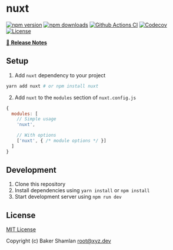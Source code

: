 # nuxt

[![npm version][npm-version-src]][npm-version-href]
[![npm downloads][npm-downloads-src]][npm-downloads-href]
[![Github Actions CI][github-actions-ci-src]][github-actions-ci-href]
[![Codecov][codecov-src]][codecov-href]
[![License][license-src]][license-href]

> 

[📖 **Release Notes**](./CHANGELOG.md)

## Setup

1. Add `nuxt` dependency to your project

```bash
yarn add nuxt # or npm install nuxt
```

2. Add `nuxt` to the `modules` section of `nuxt.config.js`

```js
{
  modules: [
    // Simple usage
    'nuxt',

    // With options
    ['nuxt', { /* module options */ }]
  ]
}
```

## Development

1. Clone this repository
2. Install dependencies using `yarn install` or `npm install`
3. Start development server using `npm run dev`

## License

[MIT License](./LICENSE)

Copyright (c) Baker Shamlan <root@xyz.dev>

<!-- Badges -->
[npm-version-src]: https://img.shields.io/npm/v/nuxt/latest.svg
[npm-version-href]: https://npmjs.com/package/nuxt

[npm-downloads-src]: https://img.shields.io/npm/dt/nuxt.svg
[npm-downloads-href]: https://npmjs.com/package/nuxt

[github-actions-ci-src]: https://github.com/xyzrepo/nuxt-setup/workflows/ci/badge.svg
[github-actions-ci-href]: https://github.com/xyzrepo/nuxt-setup/actions?query=workflow%3Aci

[codecov-src]: https://img.shields.io/codecov/c/github/xyzrepo/nuxt-setup.svg
[codecov-href]: https://codecov.io/gh/xyzrepo/nuxt-setup

[license-src]: https://img.shields.io/npm/l/nuxt.svg
[license-href]: https://npmjs.com/package/nuxt
